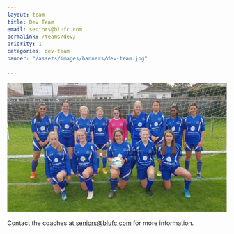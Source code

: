 ```yaml
---
layout: team
title: Dev Team
email: seniors@blufc.com
permalink: /teams/dev/
priority: 1
categories: dev-team
banner: "/assets/images/banners/dev-team.jpg"

---
```


![dev team](/assets/images/2024-dev-team.jpg)

Contact the coaches at <seniors@blufc.com> for more information.

